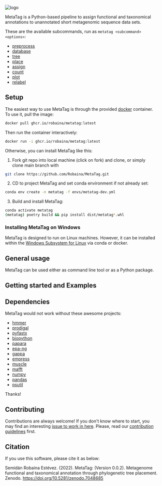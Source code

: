 ![logo](https://user-images.githubusercontent.com/21340147/223135028-afba2744-767f-4275-a60e-93d0cf957a70.png)

MetaTag is a Python-based pipeline to assign functional and taxonomical annotations to unannotated short metagenomic sequence data sets.

These are the available subcommands, run as ```metatag <subcommand> <options>```:

- [preprocess](subcommands/preprocess.md)
- [database](subcommands/database.md)
- [tree](subcommands/tree.md)
- [place](subcommands/place.md)
- [assign](subcommands/assign.md)
- [count](subcommands/count.md)
- [plot](subcommands/plot.md)
- [relabel](subcommands/relabel.md)

## Setup

The easiest way to use MetaTag is through the provided [docker](https://www.docker.com/) container. To use it, pull the image:

```bash
docker pull ghcr.io/robaina/metatag:latest
```

Then run the container interactively:

```bash
docker run -i ghcr.io/robaina/metatag:latest
```

Otherwise, you can install MetaTag like this:

1. Fork git repo into local machine (click on fork) and clone, or simply clone main branch with
```bash
git clone https://github.com/Robaina/MetaTag.git
```

2. CD to project MetaTag and set conda environment if not already set:
```bash
conda env create -n metatag -f envs/metatag-dev.yml
```

3. Build and install MetaTag:
```bash
conda activate metatag
(metatag) poetry build && pip install dist/metatag*.whl
```

### Installing MetaTag on Windows

MetaTag is designed to run on Linux machines. However, it can be installed within the [Windows Subsystem for Linux](https://learn.microsoft.com/en-us/windows/wsl/install) via conda or docker.

## General usage

MetaTag can be used either as command line tool or as a Python package.


## Getting started and Examples

## Dependencies

MetaTag would not work without these awesome projects:

- [hmmer](https://github.com/EddyRivasLab/hmmer)
- [prodigal](https://github.com/hyattpd/Prodigal)
- [pyfastx](https://github.com/lmdu/pyfastx)
- [biopython](https://github.com/biopython/biopython)
- [papara](https://cme.h-its.org/exelixis/web/software/papara/index.html)
- [epa-ng](https://github.com/Pbdas/epa-ng)
- [gappa](https://github.com/lczech/gappa)
- [empress](https://github.com/biocore/empress)
- [muscle](https://github.com/biocore/empress)
- [mafft](https://github.com/biocore/empress)
- [numpy](https://github.com/numpy/numpy)
- [pandas](https://github.com/pandas-dev/pandas)
- [psutil](https://github.com/giampaolo/psutil)

Thanks!


## Contributing

Contributions are always welcome! If you don't know where to start, you may find an interesting [issue to work in here](https://github.com/Robaina/MetaTag/issues). Please, read our [contribution guidelines](https://github.com/Robaina/MetaTag/blob/main/CONTRIBUTING.md) first.

## Citation

If you use this software, please cite it as below:

Semidán Robaina Estévez. (2022). MetaTag: (Version 0.0.2). Metagenome functional and taxonomical annotation through phylogenetic tree placement. Zenodo. https://doi.org/10.5281/zenodo.7048685